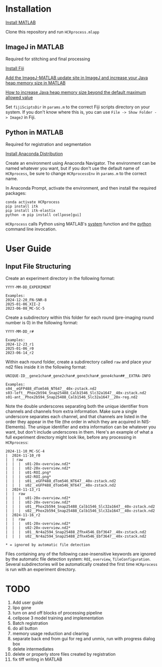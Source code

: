 # Installation

[Install MATLAB](https://www.mathworks.com/help/install/ug/install-products-with-internet-connection.html)

Clone this repository and run `HCRprocess.mlapp`

## ImageJ in MATLAB
Required for stitching and final processing

[Install Fiji](https://imagej.net/software/fiji/downloads)

[Add the ImageJ-MATLAB update site in ImageJ and increase your Java heap memory size in MATLAB](https://imagej.net/scripting/matlab)

[How to increase Java heap memory size beyond the default maximum allowed value](https://www.mathworks.com/matlabcentral/answers/92813-how-do-i-increase-the-heap-space-for-the-java-vm-in-matlab#answer_183274)

Set `fijiSciptsDir` in `params.m` to the correct Fiji scripts directory on your system. If you don't know where this is, you can use `File -> Show Folder -> ImageJ` in Fiji. 

## Python in MATLAB
Required for registration and segmentation

[Install Anaconda Distribution](https://docs.anaconda.com/anaconda/install/)

Create an environment using Anaconda Navigator. The environment can be named whatever you want, but if you don't use the default name of `HCRprocess`, be sure to change `HCRprocessEnv` in `params.m` to the correct name. 

In Anaconda Prompt, activate the environment, and then install the required packages:

```
conda activate HCRprocess
pip install itk
pip install itk-elastix
python -m pip install cellpose[gui]
```

`HCRprocess` calls Python using MATLAB's [system](https://www.mathworks.com/help/matlab/ref/system.html) function and the [python](https://docs.python.org/3/using/cmdline.html) command line invocation. 

# User Guide

## Input File Structuring
Create an experiment directory in the following format:
```
YYYY-MM-DD_EXPERIMENT

Examples:
2024-12-20_FN-SNR-8
2025-01-06_XII-2
2023-06-08_MC-SC-5
```
Create a subdirectory within this folder for each round (pre-imaging round number is 0) in the following format:
```
YYYY-MM-DD_r#

Examples:
2024-12-23_r1
2025-01-06_r0
2023-06-14_r2
```
Within each round folder, create a subdirectory called `raw` and place your nd2 files inside it in the following format:
```
UNIQUE-ID__gene1chan#_gene2chan#_gene3chan#_gene4chan##__EXTRA-INFO

Examples:
s04__eGFP488_dTom546_NT647__40x-zstack.nd2
s03-left__Phox2b594_Snap25488_Calb1546_Slc32a1647__40x-zstack.nd2
s01-ant__Phox2b594_Snap25488_Calb1546_Slc32a1647__20x-reg.nd2
```
Note the double underscores separating both the unique identifier from channels and channels from extra information. Make sure a single underscore separates each channel, and that channels are listed in the order they appear in the file (the order in which they are acquired in NIS-Elements). The unique identifier and extra information can be whatever you want, but don't include underscores in them. Here's an example of what a full experiment directory might look like, before any processing in `HCRprocess`:
```
2024-11-10_MC-SC-4
|  2024-11-10_r0
|  | raw
|  |  |  s01-20x-overview.nd2*
|  |  |  s02-20x-overview.nd2*
|  |  |  s01-ROI.png*
|  |  |  s02-ROI.png*
|  |  |  s01__eGFP488_dTom546_NT647__40x-zstack.nd2
|  |  |  s02__eGFP488_dTom546_NT647__40x-zstack.nd2
|  2024-11-13_r1
|  |  raw
|  |  |  s01-20x-overview.nd2*
|  |  |  s02-20x-overview.nd2*
|  |  |  s01__Phox2b594_Snap25488_Calb1546_Slc32a1647__40x-zstack.nd2
|  |  |  s02__Phox2b594_Snap25488_Calb1546_Slc32a1647__40x-zstack.nd2
|  2024-11-16_r2
|  |  raw
|  |  |  s01-20x-overview.nd2*
|  |  |  s02-20x-overview.nd2*
|  |  |  s01__Nr4a2594_Snap25488_Zfhx4546_Ebf3647__40x-zstack.nd2
|  |  |  s02__Nr4a2594_Snap25488_Zfhx4546_Ebf3647__40x-zstack.nd2

* = ignored by automatic file detection
```
Files containing any of the following case-insensitive keywords are ignored by the automatic file detection system: `ROI`, `overview`, `TileConfiguration`. Several subdirectories will be automatically created the first time `HCRprocess` is run with an experiment directory.   

# TODO

1) Add user guide
2) lipo gone
3) turn on and off blocks of processing pipeline
4) cellpose 3 model training and implementation
5) Batch registration
6) do all button
8) memory usage reduction and clearing
9) separate back end from gui for reg and unmix, run with progress dialog box
10) delete intermediates
11) delete or properly store files created by registration
12) fix tiff writing in MATLAB
